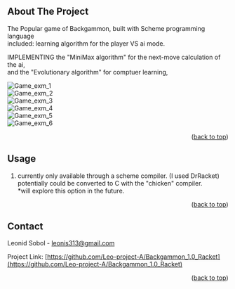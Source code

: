 
<a name="readme-top"></a>

<!-- ABOUT THE PROJECT -->
## About The Project

The Popular game of Backgammon, built with Scheme programming language  
included: learning algorithm for the player VS ai mode.

IMPLEMENTING the "MiniMax algorithm" for the next-move calculation of the ai,  
and the "Evolutionary algorithm" for comptuer learning,

![Game_exm_1](https://user-images.githubusercontent.com/74867910/194925258-d4fedbd3-51a0-44d2-a1f0-e9b81d1f6f8b.png)  
![Game_exm_2](https://user-images.githubusercontent.com/74867910/194925311-c3e18abc-177c-46e5-8427-57adf89ccd32.png)  
![Game_exm_3](https://user-images.githubusercontent.com/74867910/194925323-06d5c383-2a1d-4aa7-942c-8ebe7275a91c.png)  
![Game_exm_4](https://user-images.githubusercontent.com/74867910/194925336-d640516b-8c0e-4d0b-82e3-32078599d562.png)  
![Game_exm_5](https://user-images.githubusercontent.com/74867910/194925342-e36799fd-ebb7-4075-8c7d-335a0cfd66ab.png)  
![Game_exm_6](https://user-images.githubusercontent.com/74867910/194925348-73e9833b-46c0-4fcc-8f64-031b3624eb70.png)  


<p align="right">(<a href="#readme-top">back to top</a>)</p>

<!-- USAGE EXAMPLES -->
## Usage

1. currently only available through a scheme compiler. (I used DrRacket)  
    potentially could be converted to C with the "chicken" compiler.  
    *will explore this option in the future.

<p align="right">(<a href="#readme-top">back to top</a>)</p>

<!-- CONTACT -->
## Contact

Leonid Sobol - leonis313@gmail.com

Project Link: [https://github.com/Leo-project-A/Backgammon_1.0_Racket](https://github.com/Leo-project-A/Backgammon_1.0_Racket)

<p align="right">(<a href="#readme-top">back to top</a>)</p>
